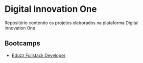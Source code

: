 # Digital Innovation One
Repositório contendo os projetos elaborados na plataforma Digital Innovation One

## Bootcamps
* [Eduzz Fullstack Developer](https://web.digitalinnovation.one/track/eduzz-fullstack-developer?tab=path)
